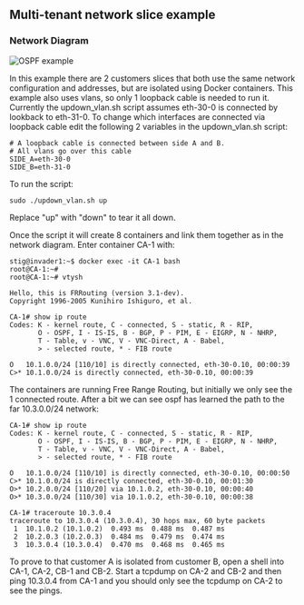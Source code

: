 ## Multi-tenant network slice example

### Network Diagram

 ![OSPF example](https://github.com/platinasystems/go/blob/master/docs/examples/docker/net-slice/net-slice.jpeg?raw=true)

In this example there are 2 customers slices that both use the same network configuration and addresses, but are isolated using Docker containers.  This example also uses vlans, so only 1 loopback cable is needed to run it.  Currently the updown_vlan.sh script assumes eth-30-0 is connected by lookback to eth-31-0.  To change which interfaces are connected via loopback cable edit the following 2 variables in the updown_vlan.sh script:
```
# A loopback cable is connected between side A and B.
# All vlans go over this cable
SIDE_A=eth-30-0
SIDE_B=eth-31-0
```
To run the script:
```
sudo ./updown_vlan.sh up
```
Replace "up" with "down" to tear it all down.

Once the script it will create 8 containers and link them together as in the network diagram.  Enter container CA-1 with:
```
stig@invader1:~$ docker exec -it CA-1 bash
root@CA-1:~# 
root@CA-1:~# vtysh

Hello, this is FRRouting (version 3.1-dev).
Copyright 1996-2005 Kunihiro Ishiguro, et al.

CA-1# show ip route 
Codes: K - kernel route, C - connected, S - static, R - RIP,
       O - OSPF, I - IS-IS, B - BGP, P - PIM, E - EIGRP, N - NHRP,
       T - Table, v - VNC, V - VNC-Direct, A - Babel,
       > - selected route, * - FIB route

O   10.1.0.0/24 [110/10] is directly connected, eth-30-0.10, 00:00:39
C>* 10.1.0.0/24 is directly connected, eth-30-0.10, 00:00:39
```
The containers are running Free Range Routing, but initially we only see the 1 connected route.  After a bit we can see ospf has learned the path to the far 10.3.0.0/24 network:
```
CA-1# show ip route 
Codes: K - kernel route, C - connected, S - static, R - RIP,
       O - OSPF, I - IS-IS, B - BGP, P - PIM, E - EIGRP, N - NHRP,
       T - Table, v - VNC, V - VNC-Direct, A - Babel,
       > - selected route, * - FIB route

O   10.1.0.0/24 [110/10] is directly connected, eth-30-0.10, 00:00:50
C>* 10.1.0.0/24 is directly connected, eth-30-0.10, 00:01:30
O>* 10.2.0.0/24 [110/20] via 10.1.0.2, eth-30-0.10, 00:00:40
O>* 10.3.0.0/24 [110/30] via 10.1.0.2, eth-30-0.10, 00:00:38
```
```
CA-1# traceroute 10.3.0.4
traceroute to 10.3.0.4 (10.3.0.4), 30 hops max, 60 byte packets
 1  10.1.0.2 (10.1.0.2)  0.493 ms  0.488 ms  0.487 ms
 2  10.2.0.3 (10.2.0.3)  0.484 ms  0.479 ms  0.474 ms
 3  10.3.0.4 (10.3.0.4)  0.470 ms  0.468 ms  0.465 ms
```
To prove to that customer A is isolated from customer B, open a shell into CA-1, CA-2, CB-1 and CB-2.  Start a tcpdump on CA-2 and CB-2 and then ping 10.3.0.4 from CA-1 and you should only see the tcpdump on CA-2 to see the pings.

